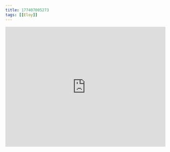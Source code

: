 ```yaml
---
title: 177407005273
tags: [[Eloy]]
---
```

<iframe allow="accelerometer; autoplay; clipboard-write; encrypted-media; gyroscope; picture-in-picture" allowfullscreen="" frameborder="0" height="375" id="youtube_iframe" src="https://www.youtube.com/embed/D15aGNi4NCc?feature=oembed&amp;enablejsapi=1&amp;origin=https://safe.txmblr.com&amp;wmode=opaque" width="500"></iframe>